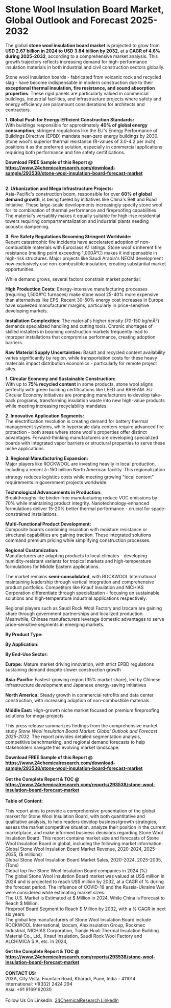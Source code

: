 <h1>Stone Wool Insulation Board Market, Global Outlook and Forecast 2025-2032</h1><p>The global <strong>stone wool insulation board market</strong> is projected to grow from <strong>USD 2.67 billion in 2024 to USD 3.84 billion by 2032</strong>, at a <strong>CAGR of 4.6% during 2025-2032</strong>, according to a comprehensive market analysis. This growth trajectory reflects increasing demand for high-performance insulation materials in both industrial and civil construction sectors globally.</p><p>Stone wool insulation boards - fabricated from volcanic rock and recycled slag - have become indispensable in modern construction due to their <strong>exceptional thermal insulation, fire resistance, and sound absorption properties</strong>. These rigid panels are particularly valued in commercial buildings, industrial facilities, and infrastructure projects where safety and energy efficiency are paramount considerations for architects and contractors.</p><p><strong>1. Global Push for Energy-Efficient Construction Standards:</strong><br>
With buildings responsible for approximately <strong>40% of global energy consumption</strong>, stringent regulations like the EU's Energy Performance of Buildings Directive (EPBD) mandate near-zero energy buildings by 2030. Stone wool's superior thermal resistance (R-values of 3.0-4.2 per inch) positions it as the preferred solution, especially in commercial applications requiring both performance and fire safety certifications.</p><div><b>Download FREE Sample of this Report @ 
            <a href="https://www.24chemicalresearch.com/download-sample/293538/stone-wool-insulation-board-forecast-market">
            https://www.24chemicalresearch.com/download-sample/293538/stone-wool-insulation-board-forecast-market</a></b></div><br><p><strong>2. Urbanization and Mega Infrastructure Projects:</strong><br>
Asia-Pacific's construction boom, responsible for over <strong>60% of global demand growth</strong>, is being fueled by initiatives like China's Belt and Road Initiative. These large-scale developments increasingly specify stone wool for its combination of thermal performance and fireproofing capabilities. The material's versatility makes it equally suitable for high-rise residential towers requiring compartmentalization and industrial plants needing acoustic dampening.</p><p><strong>3. Fire Safety Regulations Becoming Stringent Worldwide:</strong><br>
Recent catastrophic fire incidents have accelerated adoption of non-combustible materials with Euroclass A1 ratings. Stone wool's inherent fire resistance (melting point exceeding 1,000Â°C) makes it indispensable in high-risk structures. Major projects like Saudi Arabia's NEOM development now exclusively use non-combustible insulation, creating substantial market opportunities.</p><p>While demand grows, several factors constrain market potential:</p><p><strong>High Production Costs:</strong> Energy-intensive manufacturing processes (requiring 1,500Â°C furnaces) make stone wool 25-40% more expensive than alternatives like EPS. Recent 30-50% energy cost increases in Europe have squeezed manufacturer margins, particularly in price-sensitive developing markets.</p><p><strong>Installation Complexities:</strong> The material's higher density (70-150 kg/mÂ³) demands specialized handling and cutting tools. Chronic shortages of skilled installers in booming construction markets frequently lead to improper installations that compromise performance, creating adoption barriers.</p><p><strong>Raw Material Supply Uncertainties:</strong> Basalt and recycled content availability varies significantly by region, while transportation costs for these heavy materials impact distribution economics - particularly for remote project sites.</p><p><strong>1. Circular Economy and Sustainable Construction:</strong><br>
With up to <strong>75% recycled content</strong> in some products, stone wool aligns perfectly with green building certifications like LEED and BREEAM. EU Circular Economy initiatives are prompting manufacturers to develop take-back programs, transforming insulation waste into new high-value products while meeting increasing recyclability mandates.</p><p><strong>2. Innovative Application Segments:</strong><br>
The electrification revolution is creating demand for battery thermal management systems, while hyperscale data centers require advanced fire protection - both areas where stone wool's properties offer distinct advantages. Forward-thinking manufacturers are developing specialized boards with integrated vapor barriers or structural properties to serve these niche applications.</p><p><strong>3. Regional Manufacturing Expansion:</strong><br>
Major players like ROCKWOOL are investing heavily in local production, including a recent â¬150 million North American facility. This regionalization strategy reduces logistics costs while meeting growing "local content" requirements in government projects worldwide.</p><p><strong>Technological Advancements in Production:</strong><br>
	Breakthroughs like binder-free manufacturing reduce VOC emissions by 70% while maintaining product integrity. Nanotechnology-enhanced formulations deliver 15-20% better thermal performance - crucial for space-constrained installations.</p><p><strong>Multi-Functional Product Development:</strong><br>
	Composite boards combining insulation with moisture resistance or structural capabilities are gaining traction. These integrated solutions command premium pricing while simplifying construction processes.</p><p><strong>Regional Customization:</strong><br>
	Manufacturers are adapting products to local climates - developing humidity-resistant variants for tropical markets and high-temperature formulations for Middle Eastern applications.</p><p>The market remains <strong>semi-consolidated</strong>, with ROCKWOOL International maintaining leadership through vertical integration and comprehensive product portfolios. Competitors like Knauf Insulation and NICHIAS Corporation differentiate through specialization - focusing on sustainable solutions and high-temperature industrial applications respectively.</p><p>Regional players such as Saudi Rock Wool Factory and Izocam are gaining share through government partnerships and localized production. Meanwhile, Chinese manufacturers leverage domestic advantages to serve price-sensitive segments in emerging markets.</p><p><strong>By Product Type:</strong></p><p><strong>By Application:</strong></p><p><strong>By End-Use Sector:</strong></p><p><strong>Europe:</strong> Mature market driving innovation, with strict EPBD regulations sustaining demand despite slower construction growth</p><p><strong>Asia-Pacific:</strong> Fastest-growing region (35% market share), led by Chinese infrastructure development and Japanese energy-saving initiatives</p><p><strong>North America:</strong> Steady growth in commercial retrofits and data center construction, with increasing adoption of non-combustible materials</p><p><strong>Middle East:</strong> High-growth niche market focused on premium fireproofing solutions for mega-projects</p><p>This press release summarizes findings from the comprehensive market study <em>Stone Wool Insulation Board Market: Global Outlook and Forecast 2025-2032</em>. The report provides detailed segmentation analysis, competitive benchmarking, and regional demand forecasts to help stakeholders navigate this evolving market landscape.</p><div><b>Download FREE Sample of this Report @ 
            <a href="https://www.24chemicalresearch.com/download-sample/293538/stone-wool-insulation-board-forecast-market">
            https://www.24chemicalresearch.com/download-sample/293538/stone-wool-insulation-board-forecast-market</a></b></div><br><div><b>Get the Complete Report & TOC @ 
            <a href="https://www.24chemicalresearch.com/reports/293538/stone-wool-insulation-board-forecast-market">
            https://www.24chemicalresearch.com/reports/293538/stone-wool-insulation-board-forecast-market</a></b></div><br>
            <b>Table of Content:</b><p>This report aims to provide a comprehensive presentation of the global market for Stone Wool Insulation Board, with both quantitative and qualitative analysis, to help readers develop business/growth strategies, assess the market competitive situation, analyze their position in the current marketplace, and make informed business decisions regarding Stone Wool Insulation Board. This report contains market size and forecasts of Stone Wool Insulation Board in global, including the following market information:<br />
Global Stone Wool Insulation Board Market Revenue, 2020-2024, 2025-2035, ($ millions)<br />
Global Stone Wool Insulation Board Market Sales, 2020-2024, 2025-2035, (Tons)<br />
Global top five Stone Wool Insulation Board companies in 2024 (%)<br />
The global Stone Wool Insulation Board market was valued at US$ million in 2024 and is projected to reach US$ million by 2032, at a CAGR of % during the forecast period. The influence of COVID-19 and the Russia-Ukraine War were considered while estimating market sizes.<br />
The U.S. Market is Estimated at $ Million in 2024, While China is Forecast to Reach $ Million.<br />
Fireproof Board Segment to Reach $ Million by 2032, with a % CAGR in next six years.<br />
The global key manufacturers of Stone Wool Insulation Board include ROCKWOOL International, Izocam, Alexinsulation Group, Rockmec Industrial, NICHIAS Corporation, Tianjin Huali Thermal Insulation Building Material Co., Ltd., Knauf Insulation, Saudi Rock Wool Factory and ALCHIMICA S.A, etc. in 2024, </p><div><b>Get the Complete Report & TOC @ 
            <a href="https://www.24chemicalresearch.com/reports/293538/stone-wool-insulation-board-forecast-market">
            https://www.24chemicalresearch.com/reports/293538/stone-wool-insulation-board-forecast-market</a></b></div><br><b>CONTACT US:</b><br>
            203A, City Vista, Fountain Road, Kharadi, Pune, India - 411014<br>
            International: +1(332) 2424 294<br>
            Asia: +91 9169162030 <br><br>
            Follow Us On LinkedIn: <a href="https://www.linkedin.com/company/24chemicalresearch/">24ChemicalResearch LinkedIn</a>